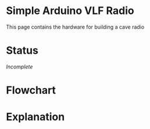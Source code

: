 # Simple Arduino VLF Radio

This page contains the hardware for building a cave radio

# Status

*Incomplete*

# Flowchart



# Explanation

